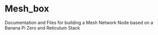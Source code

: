 # Mesh_box
Documentation and Files for building a Mesh Network Node based on a Banana Pi Zero and Reticulum Stack
